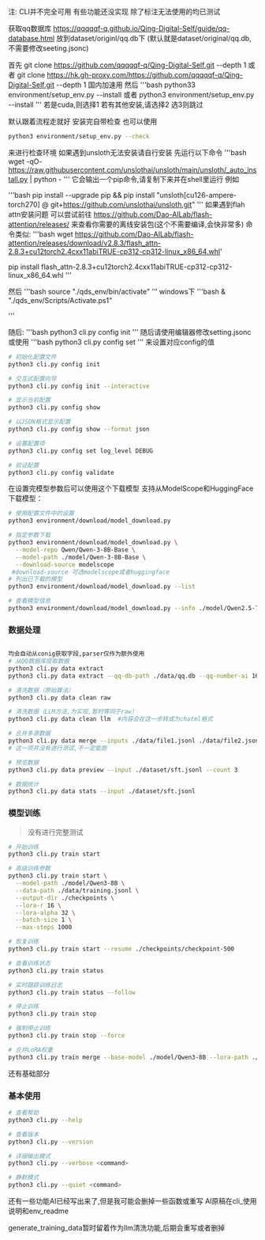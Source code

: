 注:
CLI并不完全可用
有些功能还没实现
除了标注无法使用的均已测试

获取qq数据库
https://qqqqqf-q.github.io/Qing-Digital-Self/guide/qq-database.html
放到dataset/originl/qq.db下
(默认就是dataset/original/qq.db,不需要修改seeting.jsonc)

首先
git clone https://github.com/qqqqqf-q/Qing-Digital-Self.git --depth 1
或者
git clone https://hk.gh-proxy.com/https://github.com/qqqqqf-q/Qing-Digital-Self.git  --depth 1
国内加速用
然后
'''bash
python33 environment/setup_env.py --install 
或者
python3 environment/setup_env.py --install 
'''
若是cuda,则选择1
若有其他安装,请选择2
选3则跳过

默认跟着流程走就好
安装完自带检查
也可以使用
```bash
python3 environment/setup_env.py --check
``` 
来进行检查环境
如果遇到unsloth无法安装请自行安装
先运行以下命令
'''bash
wget -qO- https://raw.githubusercontent.com/unslothai/unsloth/main/unsloth/_auto_install.py | python -
'''
它会输出一个pip命令,请复制下来并在shell里运行 例如

'''bash
pip install --upgrade pip && pip install "unsloth[cu126-ampere-torch270] @ git+https://github.com/unslothai/unsloth.git"
'''
如果遇到flah attn安装问题
可以尝试前往
https://github.com/Dao-AILab/flash-attention/releases/
来查看你需要的离线安装包(这个不需要编译,会快非常多)
命令类似:
'''bash
wget https://github.com/Dao-AILab/flash-attention/releases/download/v2.8.3/flash_attn-2.8.3+cu12torch2.4cxx11abiTRUE-cp312-cp312-linux_x86_64.whl'

pip install flash_attn-2.8.3+cu12torch2.4cxx11abiTRUE-cp312-cp312-linux_x86_64.whl
'''



然后
'''bash 
source "./qds_env/bin/activate"
’‘’
windows下
'''bash
& "./qds_env/Scripts/Activate.ps1"

'''




随后:
'''bash
python3 cli.py config init
'''
随后请使用编辑器修改setting.jsonc或使用
'''bash
python3 cli.py config set <key> <value>
'''
来设置对应config的值
```bash
# 初始化配置文件
python3 cli.py config init

# 交互式配置向导
python3 cli.py config init --interactive

# 显示当前配置
python3 cli.py config show

# 以JSON格式显示配置
python3 cli.py config show --format json

# 设置配置项
python3 cli.py config set log_level DEBUG

# 验证配置
python3 cli.py config validate
```

在设置完模型参数后可以使用这个下载模型
支持从ModelScope和HuggingFace下载模型：

```bash
# 使用配置文件中的设置
python3 environment/download/model_download.py

# 指定参数下载
python3 environment/download/model_download.py \
  --model-repo Qwen/Qwen-3-8B-Base \
  --model-path ./model/Qwen-3-8B-Base \
  --download-source modelscope
 #download-source 可选modelscope或者huggingface
# 列出已下载的模型
python3 environment/download/model_download.py --list

# 查看模型信息
python3 environment/download/model_download.py --info ./model/Qwen2.5-7B-Instruct
```
### 数据处理

```bash

均会自动从conig获取字段,parser仅作为额外使用
# 从QQ数据库提取数据
python3 cli.py data extract
python3 cli.py data extract --qq-db-path ./data/qq.db --qq-number-ai 1684773595 --output ./dataset/csv

# 清洗数据（原始算法）
python3 cli.py data clean raw

# 清洗数据（LLM方法,为实现,暂时等同于raw）
python3 cli.py data clean llm  #内容会在这一步转成为chatml格式

# 合并多源数据
python3 cli.py data merge --inputs ./data/file1.jsonl ./data/file2.jsonl --output ./data/merged.jsonl --deduplicate
# 这一项并没有进行测试,不一定能跑

# 预览数据
python3 cli.py data preview --input ./dataset/sft.jsonl --count 3

# 数据统计
python3 cli.py data stats --input ./dataset/sft.jsonl
```

### 模型训练

> 没有进行完整测试  
```bash
# 开始训练
python3 cli.py train start

# 高级训练参数
python3 cli.py train start \
  --model-path ./model/Qwen3-8B \
  --data-path ./data/training.jsonl \
  --output-dir ./checkpoints \
  --lora-r 16 \
  --lora-alpha 32 \
  --batch-size 1 \
  --max-steps 1000

# 恢复训练
python3 cli.py train start --resume ./checkpoints/checkpoint-500

# 查看训练状态
python3 cli.py train status

# 实时跟踪训练日志
python3 cli.py train status --follow

# 停止训练
python3 cli.py train stop

# 强制停止训练
python3 cli.py train stop --force

# 合并LoRA权重
python3 cli.py train merge --base-model ./model/Qwen3-8B --lora-path ./checkpoints/final --output ./model/merged
```

还有基础部分
### 基本使用

```bash
# 查看帮助
python3 cli.py --help

# 查看版本
python3 cli.py --version

# 详细输出模式
python3 cli.py --verbose <command>

# 静默模式
python3 cli.py --quiet <command>
```

还有一些功能AI已经写出来了,但是我可能会删掉一些函数或重写
AI原稿在cli_使用说明和env_readme

generate_training_data暂时留着作为llm清洗功能,后期会重写或者删掉